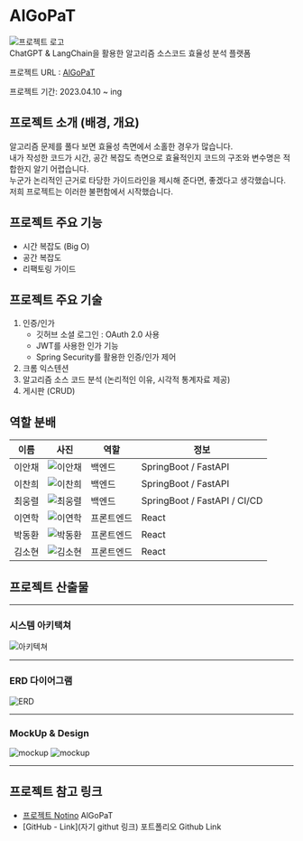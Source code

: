 # AlGoPaT

![프로젝트 로고](./image/Logo.png/)  
ChatGPT & LangChain을 활용한 알고리즘 소스코드 효율성 분석 플랫폼

프로젝트 URL : [AlGoPaT](https://algopat.kr)

프로젝트 기간: 2023.04.10 ~ ing

## 프로젝트 소개 (배경, 개요)

알고리즘 문제를 풀다 보면 효율성 측면에서 소홀한 경우가 많습니다.  
내가 작성한 코드가 시간, 공간 복잡도 측면으로 효율적인지 코드의 구조와 변수명은 적합한지 알기 어렵습니다.  
누군가 논리적인 근거로 타당한 가이드라인을 제시해 준다면, 좋겠다고 생각했습니다.  
저희 프로젝트는 이러한 불편함에서 시작했습니다.

## 프로젝트 주요 기능

- 시간 복잡도 (Big O)
- 공간 복잡도
- 리팩토링 가이드

## 프로젝트 주요 기술

1. 인증/인가
   - 깃허브 소셜 로그인 : OAuth 2.0 사용
   - JWT를 사용한 인가 기능
   - Spring Security를 활용한 인증/인가 제어
2. 크롬 익스텐션
3. 알고리즘 소스 코드 분석 (논리적인 이유, 시각적 통계자료 제공)
4. 게시판 (CRUD)


## 역할 분배

| 이름   | 사진                          | 역할       | 정보                         |
| ------ | ----------------------------- | ---------- | ---------------------------- |
| 이안채 | ![이안채](./image/human1.png) | 백엔드     | SpringBoot / FastAPI         |
| 이찬희 | ![이찬희](./image/human2.png) | 백엔드     | SpringBoot / FastAPI         |
| 최웅렬 | ![최웅렬](./image/human4.png) | 백엔드     | SpringBoot / FastAPI / CI/CD |
| 이연학 | ![이연학](./image/human6.png) | 프론트엔드 | React                        |
| 박동환 | ![박동환](./image/human3.png) | 프론트엔드 | React                        |
| 김소현 | ![김소현](./image/human5.png) | 프론트엔드 | React                        |

## 프로젝트 산출물

---

### 시스템 아키택쳐

![아키텍쳐](./image/system.png)


---

### ERD 다이어그램

![ERD](./image/ERD.png)

---

### MockUp & Design

![mockup](./image/mockup1.png)
![mockup](./image/mockup2.png)

---

## 프로젝트 참고 링크

- [프로젝트 Notino](https://www.notion.so/ramen-buang/SSAFY-2-ALGOPAT-dbb58b913794443d8592f46eca0477be) AlGoPaT
- [GitHub - Link](자기 githut 링크) 포트폴리오 Github Link
